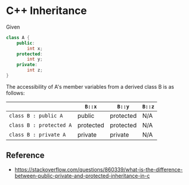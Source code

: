 # C++ Inheritance

Given 

```cpp
class A {
    public:
        int x;
    protected:
        int y;
    private:
        int z;
}
```

The accessibility of A's member variables from a derived class B is as follows:

|                         | `B::x`    | `B::y`    | `B::z` |
|-------------------------|-----------|-----------|--------|
| `class B : public A`    | public    | protected |   N/A  |
| `class B : protected A` | protected | protected |   N/A  |
| `class B : private A`   | private   | private   |   N/A  |

## Reference

* https://stackoverflow.com/questions/860339/what-is-the-difference-between-public-private-and-protected-inheritance-in-c